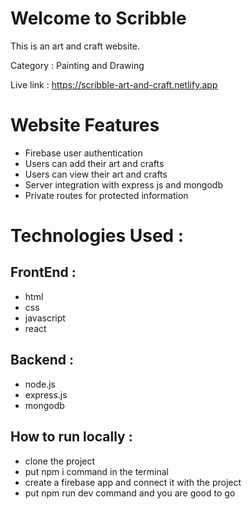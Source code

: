 # Welcome to Scribble

This is an art and craft website.

Category : Painting and Drawing

Live link : https://scribble-art-and-craft.netlify.app

# Website Features
- Firebase user authentication
- Users can add their art and crafts
- Users can view their art and crafts
- Server integration with express js and mongodb
- Private routes for protected information

# Technologies Used : 
## FrontEnd : 
- html
- css
- javascript
- react
## Backend :
- node.js
- express.js
- mongodb


## How to run locally :

- clone the project
- put npm i command in the terminal
- create a firebase app and connect it with the project
- put npm run dev command and you are good to go
